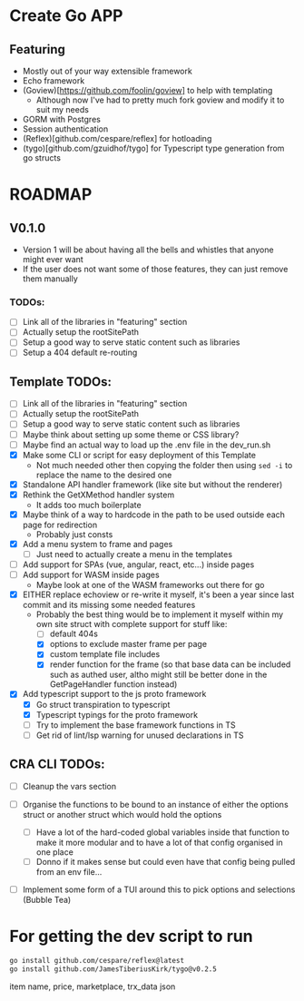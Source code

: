 # Create Go APP

## Featuring
- Mostly out of your way extensible framework 
- Echo framework 
- (Goview)[https://github.com/foolin/goview] to help with templating
  - Although now I've had to pretty much fork goview and modify it to suit my needs
- GORM with Postgres
- Session authentication
- (Reflex)[github.com/cespare/reflex] for hotloading
- (tygo)[github.com/gzuidhof/tygo] for Typescript type generation from go structs

# ROADMAP
## V0.1.0
- Version 1 will be about having all the bells and whistles that anyone might ever want
- If the user does not want some of those features, they can just remove them manually 

### TODOs:
- [ ] Link all of the libraries in "featuring" section
- [ ] Actually setup the rootSitePath
- [ ] Setup a good way to serve static content such as libraries
- [ ] Setup a 404 default re-routing

## Template TODOs:
- [ ] Link all of the libraries in "featuring" section
- [ ] Actually setup the rootSitePath
- [ ] Setup a good way to serve static content such as libraries
- [ ] Maybe think about setting up some theme or CSS library?
- [ ] Maybe find an actual way to load up the .env file in the dev_run.sh
- [x] Make some CLI or script for easy deployment of this Template
  - Not much needed other then copying the folder then using `sed -i` to replace the name to the desired one
- [x] Standalone API handler framework (like site but without the renderer)
- [x] Rethink the GetXMethod handler system
  - It adds too much boilerplate 
- [x] Maybe think of a way to hardcode in the path to be used outside each page for redirection
  - Probably just consts 
- [x] Add a menu system to frame and pages
  - [ ] Just need to actually create a menu in the templates 
- [ ] Add support for SPAs (vue, angular, react, etc...) inside pages
- [ ] Add support for WASM inside pages
  - Maybe look at one of the WASM frameworks out there for go
- [x] EITHER replace echoview or re-write it myself, it's been a year since last commit and its missing some needed features
  - Probably the best thing would be to implement it myself within my own site struct with complete support for stuff like:
    - [ ] default 404s 
    - [x] options to exclude master frame per page 
    - [x] custom template file includes
    - [x] render function for the frame (so that base data can be included such as authed user, altho might still be better done in the GetPageHandler function instead)
- [x] Add typescript support to the js proto framework
  - [x] Go struct transpiration to typescript
  - [x] Typescript typings for the proto framework 
  - [ ] Try to implement the base framework functions in TS
  - [ ] Get rid of lint/lsp warning for unused declarations in TS

## CRA CLI TODOs:
- [ ] Cleanup the vars section
- [ ] Organise the functions to be bound to an instance of either the options struct or another struct which would hold the options
  - [ ] Have a lot of the hard-coded global variables inside that function to make it more modular and to have a lot of that config organised in one place
  - [ ] Donno if it makes sense but could even have that config being pulled from an env file...
- [ ] Implement some form of a TUI around this to pick options and selections (Bubble Tea)


# For getting the dev script to run 
```sh 
go install github.com/cespare/reflex@latest
go install github.com/JamesTiberiusKirk/tygo@v0.2.5
```











item name, price, marketplace, trx_data json
